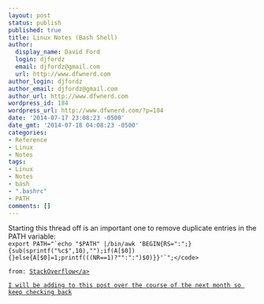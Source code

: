 ```yaml
---
layout: post
status: publish
published: true
title: Linux Notes (Bash Shell)
author:
  display_name: David Ford
  login: djfordz
  email: djfordz@gmail.com
  url: http://www.dfwnerd.com
author_login: djfordz
author_email: djfordz@gmail.com
author_url: http://www.dfwnerd.com
wordpress_id: 184
wordpress_url: http://www.dfwnerd.com/?p=184
date: '2014-07-17 23:08:23 -0500'
date_gmt: '2014-07-18 04:08:23 -0500'
categories:
- Reference
- Linux
- Notes
tags:
- Linux
- Notes
- bash
- ".bashrc"
- PATH
comments: []
---
```

<p>Starting this thread off is an important one to remove duplicate entries in the PATH variable:<br />
<code>export PATH="`echo "$PATH" |&#47;bin&#47;awk 'BEGIN{RS=":";}{sub(sprintf("%c$",10),"");if(A[$0]){}else{A[$0]=1;printf(((NR==1)?"":":")$0)}}'`";<&#47;code><br />
from: <a href="http:&#47;&#47;stackoverflow.com&#47;questions&#47;11650840&#47;linux-remove-path-from-path-variable" title="Stackoverflow" alt="stackoverflow">StackOverflow<&#47;a><br />
I will be adding to this post over the course of the next month so keep checking back</p>
